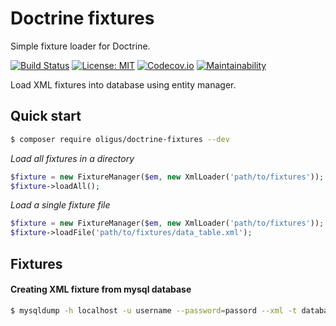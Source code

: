 # Doctrine fixtures

Simple fixture loader for Doctrine.

[![Build Status](https://travis-ci.org/oligus/doctrine-fixtures.svg?branch=master)](https://travis-ci.org/oligus/doctrine-fixtures)
[![License: MIT](https://img.shields.io/badge/License-MIT-yellow.svg)](https://opensource.org/licenses/MIT)
[![Codecov.io](https://codecov.io/gh/oligus/doctrine-fixtures/branch/master/graphs/badge.svg)](https://codecov.io/gh/oligus/doctrine-fixtures)
[![Maintainability](https://api.codeclimate.com/v1/badges/db45a4d29b976060fe8a/maintainability)](https://codeclimate.com/github/oligus/doctrine-fixtures/maintainability)

Load XML fixtures into database using entity manager.

## Quick start

```bash
$ composer require oligus/doctrine-fixtures --dev
```

*Load all fixtures in a directory*
```php
$fixture = new FixtureManager($em, new XmlLoader('path/to/fixtures'));
$fixture->loadAll();
```

*Load a single fixture file*
```php
$fixture = new FixtureManager($em, new XmlLoader('path/to/fixtures'));
$fixture->loadFile('path/to/fixtures/data_table.xml');
```

## Fixtures

#### Creating XML fixture from mysql database

```bash
$ mysqldump -h localhost -u username --password=passord --xml -t database data_table --where="id='1'"
```



